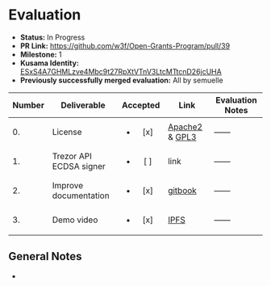 # Evaluation

- **Status:** In Progress
- **PR Link:** https://github.com/w3f/Open-Grants-Program/pull/39
- **Milestone:** 1
- **Kusama Identity:** [ESxS4A7GHMLzve4Mbc9t27RpXtVTnV3LtcMTtcnD26jcUHA](https://polkascan.io/pre/kusama/account/ESxS4A7GHMLzve4Mbc9t27RpXtVTnV3LtcMTtcnD26jcUHA)
- **Previously successfully merged evaluation:** All by semuelle

| Number | Deliverable             |        Accepted        | Link                                                                                                                                | Evaluation Notes |
| ------ | ----------------------- | :--------------------: | ----------------------------------------------------------------------------------------------------------------------------------- | ---------------- |
| 0.     | License                 | <ul><li>[x] </li></ul> | [Apache2](https://github.com/hoonsubin/apps/blob/master/LICENSE) & [GPL3](https://github.com/PlasmNetwork/Plasm/blob/dusty/LICENSE) | ——               |
| 1.     | Trezor API ECDSA signer | <ul><li>[ ] </li></ul> | link                                                                                                                                | ——               |
| 2.     | Improve documentation   | <ul><li>[x] </li></ul> | [gitbook](https://docs.plasmnet.io/build/metamask-signatures)                                                                       | ——               |
| 3.     | Demo video              | <ul><li>[x] </li></ul> | [IPFS](https://ipfs.io/ipfs/QmQx3SirhivZ3E3FqCgFYiv6NypV4oysy9beVWX77GxADx/polkadotjs-trezor.mp4)                                   | ——               |

## General Notes

-
